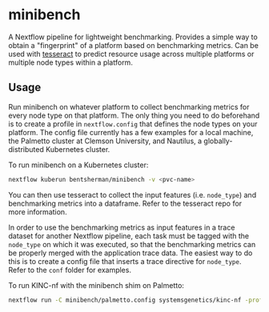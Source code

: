 # minibench

A Nextflow pipeline for lightweight benchmarking. Provides a simple way to obtain a "fingerprint" of a platform based on benchmarking metrics. Can be used with [tesseract](https://github.com/bentsherman/tesseract) to predict resource usage across multiple platforms or multiple node types within a platform.

## Usage

Run minibench on whatever platform to collect benchmarking metrics for every node type on that platform. The only thing you need to do beforehand is to create a profile in `nextflow.config` that defines the node types on your platform. The config file currently has a few examples for a local machine, the Palmetto cluster at Clemson University, and Nautilus, a globally-distributed Kubernetes cluster.

To run minibench on a Kubernetes cluster:
```bash
nextflow kuberun bentsherman/minibench -v <pvc-name>
```

You can then use tesseract to collect the input features (i.e. `node_type`) and benchmarking metrics into a dataframe. Refer to the tesseract repo for more information.

In order to use the benchmarking metrics as input features in a trace dataset for another Nextflow pipeline, each task must be tagged with the `node_type` on which it was executed, so that the benchmarking metrics can be properly merged with the application trace data. The easiest way to do this is to create a config file that inserts a trace directive for `node_type`. Refer to the `conf` folder for examples.

To run KINC-nf with the minibench shim on Palmetto:
```bash
nextflow run -C minibench/palmetto.config systemsgenetics/kinc-nf -profile palmetto,singularity
```